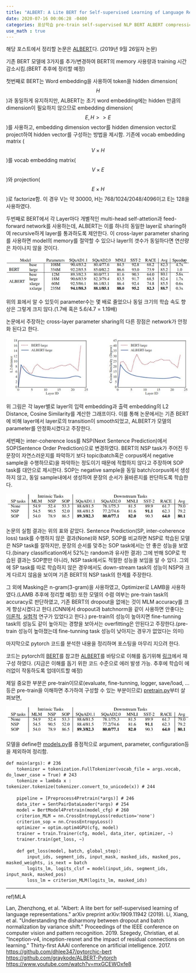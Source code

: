 ```yaml
---
title: "ALBERT: A Lite BERT for Self-supervised Learning of Language Representations"
date: 2020-07-16 00:06:28 -0400
categories: 표상학습 pre-train self-supervised NLP BERT ALBERT compression parameter-sharing 
use_math : true
---
```


해당 포스트에서 정리할 논문은 [ALBERT](https://arxiv.org/abs/1909.11942)다. (2019년 9월 26일자 논문)

기존 BERT 모델에 3가지를 추가/변경하여 BERT의 memory 사용량과 training 시간 감소시킴.(BERT 추후에 정리할 예정)

첫번째로 BERT는 Word embedding을 사용하여 token을 hidden dimension($$H$$)과 동일하게 유지하지만, ALBERT는 초기 word embedding에는 hidden 만큼의 dimension이 필요하지 않으므로 embedding dimension($$E, H >> E $$)를 사용하고, embedding dimension vector를 hidden dimension vector로 project하여 hidden vector를 구성하는 방법을 제시함. 기존에 vocab embedding matrix ($$V \times H$$)를 vocab embedding matrix($$V \times E$$)와 projection($$E \times H$$)로 factorize함. 이 경우 V는 약 30000, H는  768/1024/2048/4096이고 E는 128을 사용하였다. 

두번째로 BERT에서 각 Layer마다 개별적인 multi-head self-attetion과 feed-forward network를 사용하는데, ALBERT는 이를 하나의 동일한 layer로 sharing하여 recursive하게 layer를 통과하도록 제안한다. 이 cross-layer parameter sharing를 사용하면 model의 memory를 절약할 수 있으나 layer의 갯수가 동일하다면 연산량은 차이나지 않을 것이다.

![ALBERT compress](/assets/images/ALBERT_compression.JPG)

위의 표에서 알 수 있듯이 parameter수는 몇 배로 줄었으나 동일 크기의 학습 속도 향상은 그렇게 크지 않다.(1.7배 혹은 5.6/4.7 = 1.19배) 

논문에서 주장하는 cross-layer parameter sharing의 다른 장점은 network가 안정화 된다고 한다.

![ALBERT layer dist](/assets/images/ALBERT_layer_dist.JPG)

위 그림은 각 layer별로 layer의 입력 embedding과 출력 embedding의 L2 Distance, Cosine Similarity를 계산한 그래프이다. 이를 통해 논문에서는 기존 BERT에 비해 layer에서 layer로의 transition이 smooth되었고, ALBERT가 모델의 parameter를 안정화시켰다고 주장한다.

세번째는 inter-coherence loss를 NSP(Next Sentence Prediction)에서 SOP(Sentence Order Prediction)으로 변경하였다. BERT의 NSP task가 주어진 두 문장이 자연스러운지를 파악하기 보다 topic(batch혹은 corpus에서 negative sample을 수행하므로)을 파악하는 정도이기 때문에 적합하지 않다고 주장하며 SOP task를 대안으로 제시한다. SOP는 negative sample을 동일 batch/corpus에서 생성하지 않고, 동일 sample내에서 생성하여 문장의 순서가 올바른지를 판단하도록 학습한다.

![ALBERT_SOP](/assets/images/ALBERT_SOP.JPG)

논문의 실험 결과는 위의 표와 같았다. Sentence Prediction(SP, inter-coherence loss) task를 수행하지 않은 결과(None)와 NSP, SOP를 비교하면 NSP로 학습된 모델은 NSP task를 잘하지만, 문장의 순서를 맞추는 SOP task에서는 안 좋은 성능을 보였다.(binary classification에서 52%는 random과 유사한 결과) 그에 반해 SOP로 학습된 결과는 SOP뿐만 아니라, NSP task에서도 적절한 성능을 보임을 알 수 있다. 그외에 SP task를 따로 학습하지 않은 경우에서도 down-stream task의 성능이 NSP와 크게 다르지 않음을 보이며 기존 BERT의 NSP task의 한계를 주장한다. 

그 외에 Masking은 n-gram(3-gram)을 사용하였고, Optimizer로 LAMB을 사용하였다.(LAMB 추후에 정리할 예정) 또한 모델의 수렴 여부는 pre-train task의 accuracy로 판단하였고, 기존 BERT의 dropout을 없애는 것이 MLM accuracy를 크게 향상시켰다고 한다.(CNN에서 dropout과 batchnorm을 같이 사용하면 안좋다는 [이론적](https://openaccess.thecvf.com/content_CVPR_2019/html/Li_Understanding_the_Disharmony_Between_Dropout_and_Batch_Normalization_by_Variance_CVPR_2019_paper.html), [실험적](https://www.aaai.org/ocs/index.php/AAAI/AAAI17/paper/viewPaper/14806) 연구가 있었다고 한다.) pre-train의 성능이 높아지면 fine-tunning task의 성능도 같이 높아지는 경향을 보아서는 overfitting은 안된다고 주장한다.(pre-train 성능이 높아졌는데 fine-tunning task 성능이 낮아지는 경우가 없었다는 의미)

마지막으로 pytorch 코드를 분석한 내용을 정리하며 포스팅을 마무리 지으려 한다.

코드는 pytorch의 [BERT](https://github.com/dhlee347/pytorchic-bert)를 참고한 [ALBERT](https://github.com/graykode/ALBERT-Pytorch)를 바탕으로 이해를 돕기위해 [링크](https://github.com/goldenaem/ALBERT-Pytorch)에서 재구성 하였다. (지금은 이해를 돕기 위한 코드 수준으로 에러 발생 가능. 추후에 학습이 에러없이 작동하도록 업데이트할 예정)

제일 중요한 부분은 pre-train이므로(evaluate, fine-tunning, logger, save/load, ... 등은 pre-train을 이해하면 추가하여 구성할 수 있는 부분이므로) [pretrain.py](https://github.com/graykode/ALBERT-Pytorch/blob/master/pretrain.py)부터 살펴보면,

![pretrain-main](/assets/images/ALBERT_SOP.JPG)



 모델을 define한 [models.py](https://github.com/graykode/ALBERT-Pytorch/blob/master/models.py)를 중점적으로 argument, parameter, configuration등을 제외하여 정리함.





    def main(args): # 236
        tokenizer = tokenization.FullTokenizer(vocab_file = args.vocab, do_lower_case = True) # 243
        tokenize = lambda x : tokenizer.tokenize(tokenizer.convert_to_unicode(x)) # 244

        pipeline = [Preprocess4Pretrain(*args)] # 246
        data_iter = SentPairDataLoader(*args) # 254
        model = BertModel4Pretrain(model_cfg) # 260
        criterion_MLM = nn.CrossEntropyLoss(reduction='none')
        criterion_sop = nn.CrossEntropyLoss()
        optimizer = optim.optim4GPU(cfg, model)
        trainer = train.Trainer(cfg, model, data_iter, optimizer, ~)
        trainer.train(get_loss, ~)

        def get_loss(model, batch, global_step):
            input_ids, segment_ids, input_mask, masked_ids, masked_pos, masked_weights, is_next = batch
            logits_lm, logits_clsf = model(input_ids, segment_ids, input_mask, masked_pos)
            loss_lm = criterion_MLM(logits_lm, masked_ids)








***
  ref)MLA

  Lan, Zhenzhong, et al. "Albert: A lite bert for self-supervised learning of language representations." arXiv preprint arXiv:1909.11942 (2019).
  Li, Xiang, et al. "Understanding the disharmony between dropout and batch normalization by variance shift." Proceedings of the IEEE conference on computer vision and pattern recognition. 2019.
  Szegedy, Christian, et al. "Inception-v4, inception-resnet and the impact of residual connections on learning." Thirty-first AAAI conference on artificial intelligence. 2017.
  https://github.com/dhlee347/pytorchic-bert
  https://github.com/graykode/ALBERT-Pytorch
  https://www.youtube.com/watch?v=mxGCEWOxfe8